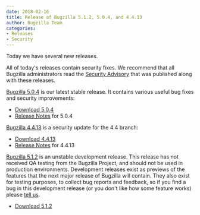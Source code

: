 ```yaml
---
date: 2018-02-16
title: Release of Bugzilla 5.1.2, 5.0.4, and 4.4.13
author: Bugzilla Team
categories:
- Releases
- Security
---
```


Today we have several new releases.

All of today's releases contain security fixes. We recommend that all Bugzilla administrators read the [Security Advisory](/security/4.4.12/) that was published along with these releases.

[Bugzilla 5.0.4](/releases/5.0.4/) is our latest stable release. It contains various useful bug fixes and security improvements:

*   [Download 5.0.4](/download/#v50)
*   [Release Notes](/releases/5.0.4/) for 5.0.4

[Bugzilla 4.4.13](/releases/4.4.13/) is a security update for the 4.4 branch:

*   [Download 4.4.13](/download/#v44)
*   [Release Notes](/releases/4.4.13/) for 4.4.13

[Bugzilla 5.1.2](/releases/6.0/) is an unstable development release. This release has not received QA testing from the Bugzilla Project, and should not be used in production environments. Development releases exist as previews of the features that the next major release of Bugzilla will contain. They also exist for testing purposes, to collect bug reports and feedback, so if you find a bug in this development release (or you don't like how some feature works) please [tell us](/developers/reporting_bugs.html).

*   [Download 5.1.2](/download/#v60)


